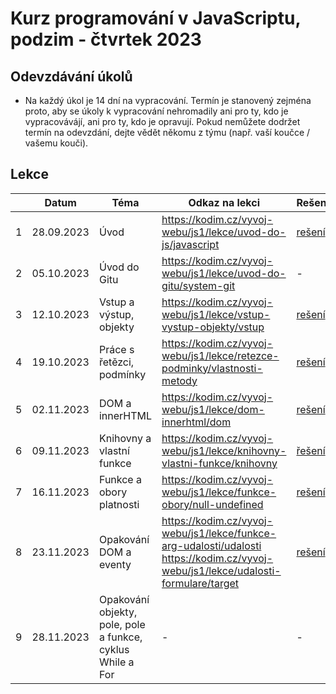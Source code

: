 # Kurz programování v JavaScriptu, podzim - čtvrtek 2023

## Odevzdávání úkolů

* Na každý úkol je 14 dní na vypracování. Termín je stanovený zejména proto, aby se úkoly k vypracování nehromadily ani pro ty, kdo je vypracovávájí, ani pro ty, kdo je opravují. Pokud nemůžete dodržet termín na odevzdání, dejte vědět někomu z týmu (např. vaší koučce / vašemu kouči).


## Lekce

|    | Datum     | Téma             | Odkaz na lekci                                                           | Rešení        | Podklady
| -- | --------- | ---------------- | ------------------------------------------------------------------------ | ------------- | -------------
| 1  | 28.09.2023 | Úvod | https://kodim.cz/vyvoj-webu/js1/lekce/uvod-do-js/javascript | [rešení](./reseni/lekce-01.md) | -
| 2  | 05.10.2023 | Úvod do Gitu | https://kodim.cz/vyvoj-webu/js1/lekce/uvod-do-gitu/system-git | - | -
| 3  | 12.10.2023 | Vstup a výstup, objekty | https://kodim.cz/vyvoj-webu/js1/lekce/vstup-vystup-objekty/vstup | [rešení](./reseni/lekce-03.md) | -
| 4  | 19.10.2023 | Práce s řetězci, podmínky | https://kodim.cz/vyvoj-webu/js1/lekce/retezce-podminky/vlastnosti-metody | [rešení](./reseni/lekce-04.md) | -
| 5  | 02.11.2023 | DOM a innerHTML | https://kodim.cz/vyvoj-webu/js1/lekce/dom-innerhtml/dom | [rešení](./reseni/lekce-05.md) | -
| 6  | 09.11.2023 |  Knihovny a vlastní funkce | https://kodim.cz/vyvoj-webu/js1/lekce/knihovny-vlastni-funkce/knihovny | [řešení](./reseni/lekce-06.md) | - 
| 7  | 16.11.2023 |  Funkce a obory platnosti | https://kodim.cz/vyvoj-webu/js1/lekce/funkce-obory/null-undefined | [rešení](./reseni/lekce-07.md) | -
| 8  | 23.11.2023 |  Opakování DOM a eventy | https://kodim.cz/vyvoj-webu/js1/lekce/funkce-arg-udalosti/udalosti https://kodim.cz/vyvoj-webu/js1/lekce/udalosti-formulare/target | [rešení](./reseni/lekce-08.md) | [zde](https://github.com/aellopos/javascript-1-lekce-8)
| 9  | 28.11.2023 |  Opakování objekty, pole, pole a funkce, cyklus While a For | - | - | [zde](https://github.com/aellopos/javascript-1-lekce-9)

